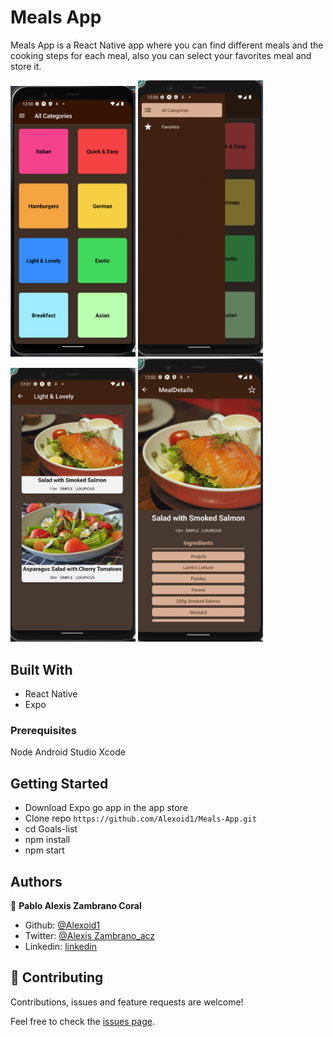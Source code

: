 # Meals App
Meals App is a React Native app where you can find different meals and the cooking steps for each meal, also you can select your favorites meal and store it.

<img src="./assets/images/Screen1.png" width="200"/> <img src="./assets/images/Screen2.png" width="200"/><img src="./assets/images/Screen3.png" width="200"/> <img src="./assets/images/Screen4.png" width="200"/> 

## Built With
- React Native
- Expo


### Prerequisites
Node
Android Studio
Xcode

## Getting Started

- Download Expo go app in the app store
- Clone repo `https://github.com/Alexoid1/Meals-App.git`
- cd Goals-list
- npm install
- npm start



## Authors

👤 **Pablo Alexis Zambrano Coral**
- Github: [@Alexoid1](https://github.com/Alexoid1)
- Twitter: [@Alexis Zambrano_acz](https://twitter.com/pablo_acz)
- Linkedin: [linkedin](https://www.linkedin.com/in/alexzambranocoral/)

## 🤝 Contributing

Contributions, issues and feature requests are welcome!

Feel free to check the [issues page](https://github.com/Alexoid1/Meals-App/issues).